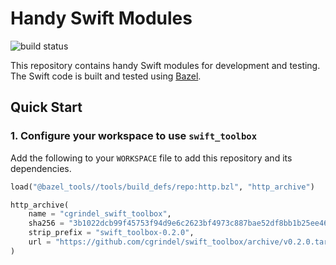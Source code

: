 # Handy Swift Modules 

![build status](https://github.com/cgrindel/swift_toolbox/actions/workflows/bazel.yml/badge.svg)

This repository contains handy Swift modules for development and testing. The Swift code is built
and tested using [Bazel](https://bazel.build/).


## Quick Start

### 1. Configure your workspace to use `swift_toolbox`

Add the following to your `WORKSPACE` file to add this repository and its dependencies.

<!-- BEGIN WORKSPACE SNIPPET -->
```python
load("@bazel_tools//tools/build_defs/repo:http.bzl", "http_archive")

http_archive(
    name = "cgrindel_swift_toolbox",
    sha256 = "3b1022dcb99f45753f94d9e6c2623bf4973c887bae52df8bb1b25ee46878bdff",
    strip_prefix = "swift_toolbox-0.2.0",
    url = "https://github.com/cgrindel/swift_toolbox/archive/v0.2.0.tar.gz",
)
```
<!-- END WORKSPACE SNIPPET -->

